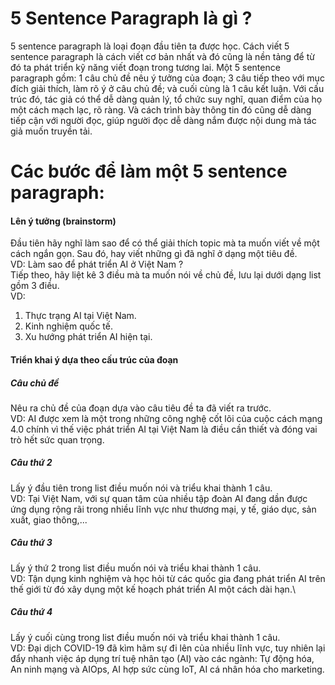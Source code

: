 # 5 Sentence Paragraph là gì ?
5 sentence paragraph là loại đoạn đầu tiên ta được học. Cách viết 5 sentence paragraph là cách viết cơ bản nhất và đó cũng là nền tảng để từ đó ta phát triển kỹ năng viết đoạn trong tương lai. Một 5 sentence paragraph gồm: 1 câu chủ đề nêu ý tưởng của đoạn; 3 câu tiếp theo với mục đích giải thích, làm rõ ý ở câu chủ đề; và cuối cùng là 1 câu kết luận. Với cấu trúc đó, tác giả có thể dễ dàng quản lý, tổ chức suy nghĩ, quan điểm của họ một cách mạch lạc, rõ ràng. Và cách trình bày thông tin đó cũng dễ dàng tiếp cận với người đọc, giúp người đọc dễ dàng nắm được nội dung mà tác giả muốn truyền tải.
# Các bước để làm một 5 sentence paragraph:
#### Lên ý tưởng (brainstorm)
Đầu tiên hãy nghĩ làm sao để có thể giải thích topic mà ta muốn viết về một cách ngắn gọn. Sau đó, hay viết những gì đã nghĩ ở dạng một tiêu đề.\
VD: Làm sao để phát triển AI ở Việt Nam ?\
Tiếp theo, hãy liệt kê 3 điều mà ta muốn nói về chủ đề, lưu lại dưới dạng list gồm 3 điều.\
VD:
1. Thực trạng AI tại Việt Nam.
2. Kinh nghiệm quốc tế.
3. Xu hướng phát triển AI hiện tại.
#### Triển khai ý dựa theo cấu trúc của đoạn
##### Câu chủ đề 
Nêu ra chủ đề của đoạn dựa vào câu tiêu đề ta đã viết ra trước.\
VD: AI được xem là một trong những công nghệ cốt lõi của cuộc cách mạng 4.0 chính vì thế việc phát triển AI tại Việt Nam là điều cần thiết và đóng vai trò hết sức quan trọng.
##### Câu thứ 2
Lấy ý đầu tiên trong list điều muốn nói và triểu khai thành 1 câu.\
VD: Tại Việt Nam, với sự quan tâm của nhiều tập đoàn AI đang dần được ứng dụng rộng rãi trong nhiều lĩnh vực như thương mại, y tế, giáo dục, sản xuất, giao thông,...
##### Câu thứ 3
Lấy ý thứ 2 trong list điều muốn nói và triểu khai thành 1 câu.\
VD: Tận dụng kinh nghiệm và học hỏi từ các quốc gia đang phát triển AI trên thế giới từ đó xây dụng một kế hoạch phát triển AI một cách dài hạn.\
##### Câu thứ 4 
Lấy ý cuối cùng trong list điều muốn nói và triểu khai thành 1 câu.\
VD: Đại dịch COVID-19 đã kìm hãm sự đi lên của nhiều lĩnh vực, tuy nhiên lại đẩy nhanh việc áp dụng trí tuệ nhân tạo (AI) vào các ngành: Tự động hóa, An ninh mạng và AIOps, AI hợp sức cùng IoT, AI cá nhân hóa cho marketing.







